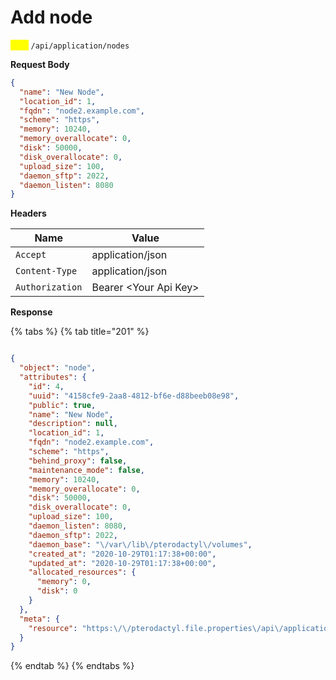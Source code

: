# Add node

<mark style="color:yellow;">`POST`</mark> `/api/application/nodes`

**Request Body**

```json
{
  "name": "New Node",
  "location_id": 1,
  "fqdn": "node2.example.com",
  "scheme": "https",
  "memory": 10240,
  "memory_overallocate": 0,
  "disk": 50000,
  "disk_overallocate": 0,
  "upload_size": 100,
  "daemon_sftp": 2022,
  "daemon_listen": 8080
}
```

**Headers**

| Name            | Value                  |
| --------------- | ---------------------- |
| `Accept`        | application/json       |
| `Content-Type`  | application/json       |
| `Authorization` | Bearer \<Your Api Key> |

**Response**

{% tabs %}
{% tab title="201" %}
```json

{
  "object": "node",
  "attributes": {
    "id": 4,
    "uuid": "4158cfe9-2aa8-4812-bf6e-d88beeb08e98",
    "public": true,
    "name": "New Node",
    "description": null,
    "location_id": 1,
    "fqdn": "node2.example.com",
    "scheme": "https",
    "behind_proxy": false,
    "maintenance_mode": false,
    "memory": 10240,
    "memory_overallocate": 0,
    "disk": 50000,
    "disk_overallocate": 0,
    "upload_size": 100,
    "daemon_listen": 8080,
    "daemon_sftp": 2022,
    "daemon_base": "\/var\/lib\/pterodactyl\/volumes",
    "created_at": "2020-10-29T01:17:38+00:00",
    "updated_at": "2020-10-29T01:17:38+00:00",
    "allocated_resources": {
      "memory": 0,
      "disk": 0
    }
  },
  "meta": {
    "resource": "https:\/\/pterodactyl.file.properties\/api\/application\/nodes\/4"
  }
}
```
{% endtab %}
{% endtabs %}
